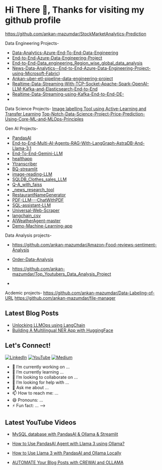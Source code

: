 # Hi There 👋, Thanks for visiting my github profile

https://github.com/ankan-mazumdar/StockMarketAnalytics-Prediction

Data Engineering Projects-
- [Data-Analytics-Azure-End-To-End-Data-Engineering](https://github.com/ankan-mazumdar/Data-Analytics-Azure-End-To-End-Data-Engineering)
- [End-to-End-Azure-Data-Engineering-Project](https://github.com/ankan-mazumdar/End-to-End-Azure-Data-Engineering-Project)
- [End-to-End-Data_engineering_Region_wise_global_data_analysis](https://github.com/ankan-mazumdar/End-to-End-Data_engineering_Region_wise_global_data_analysis)
- [News-Data-Analytics--End-to-End-Azure-Data-Engineering-Project-using-Microsoft-Fabric](https://github.com/ankan-mazumdar/News-Data-Analytics--End-to-End-Azure-Data-Engineering-Project-using-Microsoft-Fabric))
- [Ankan-uber-etl-pipeline-data-engineering-project](https://github.com/ankan-mazumdar/Ankan-uber-etl-pipeline-data-engineering-project)
- [Realtime-Data-Streaming-With-TCP-Socket-Apache-Spark-OpenAI-LLM-Kafka-and-Elasticsearch-End-to-End](https://github.com/ankan-mazumdar/Realtime-Data-Streaming-With-TCP-Socket-Apache-Spark-OpenAI-LLM-Kafka-and-Elasticsearch-End-to-End)
- [Realtime-Data-Streaming-using-Kafka-End-to-End-DE-](https://github.com/ankan-mazumdar/Realtime-Data-Streaming-using-Kafka-End-to-End-DE-)
- 

Data Science Projects-
[Image labelling Tool using Active-Learning and Transfer Learning](https://github.com/ankan-mazumdar/Active-Learning)
[Top-Notch-Data-Science-Project-Price-Prediction-Using-Core-ML-and-MLOps-Principles](https://github.com/ankan-mazumdar/Top-Notch-Data-Science-Project-Price-Prediction-Using-Core-ML-and-MLOps-Principles)

Gen AI Projects-

- [PandasAI](https://github.com/ankan-mazumdar/PandasAI)
- [End-to-End-Multi-AI-Agents-RAG-With-LangGraph-AstraDB-And-Llama-3.1](https://github.com/ankan-mazumdar/End-to-End-Multi-AI-Agents-RAG-With-LangGraph-AstraDB-And-Llama-3.1)
- [End-To-End-Gemini-LLM](https://github.com/ankan-mazumdar/End-To-End-Gemini-LLM)
- [healthapp](https://github.com/ankan-mazumdar/healthapp)
- [Ytranscriber](https://github.com/ankan-mazumdar/Ytranscriber)
- [BQ-streamlit](https://github.com/ankan-mazumdar/BQ-streamlit)
- [image-reading-LLM](https://github.com/ankan-mazumdar/image-reading-LLM)
- [SQLDB_Clothes_sales_LLM](https://github.com/ankan-mazumdar/SQLDB_Clothes_sales_LLM)
- [Q-A_with_faiss](https://github.com/ankan-mazumdar/Q-A_with_faiss)
- [_news_research_tool](https://github.com/ankan-mazumdar/_news_research_tool)
- [RestaurantNameGenerator](https://github.com/ankan-mazumdar/RestaurantNameGenerator)
- [PDF-LLM---ChatWithPDF](https://github.com/ankan-mazumdar/PDF-LLM---ChatWithPDF)
- [SQL-assistant-LLM](https://github.com/ankan-mazumdar/SQL-assistant-LLM)
- [Universal-Web-Scraper](https://github.com/ankan-mazumdar/Universal-Web-Scraper)
- [langchain_csv](https://github.com/ankan-mazumdar/langchain_csv)
- [AIWeatherAgent-master](https://github.com/ankan-mazumdar/AIWeatherAgent-master)
- [Demo-Machine-Learning-app](https://github.com/ankan-mazumdar/Demo-Machine-Learning-app)


Data Analysis projects-
- https://github.com/ankan-mazumdar/Amazon-Food-reviews-sentiment-Analysis
- [Order-Data-Analysis](https://github.com/ankan-mazumdar/Order-Data-Analysis) 
- https://github.com/ankan-mazumdar/Top_Youtubers_Data_Analysis_Project

- 
Acdemic projects-
https://github.com/ankan-mazumdar/Data-Labeling-of-URL
https://github.com/ankan-mazumdar/file-manager




## Latest Blog Posts
- [Unlocking LLMOps using LangChain](https://medium.com/@your_medium/unlocking-llmops-using-langchain)
- [Building A Multilingual NER App with HuggingFace](https://medium.com/@your_medium/building-a-multilingual-ner-app-with-huggingface)

## Let's Connect!

[![LinkedIn](https://img.shields.io/badge/LinkedIn-blue?style=for-the-badge&logo=linkedin&logoColor=white)](https://www.linkedin.com/in/ankanmazumdar/)
[![YouTube](https://img.shields.io/badge/YouTube-red?style=for-the-badge&logo=youtube&logoColor=white)](https://www.youtube.com/channel/UCb2zY5ywTAd4MQDJIEWLHyg)
[![Medium](https://img.shields.io/badge/Medium-black?style=for-the-badge&logo=medium&logoColor=white)](https://medium.com/@ankanmazumdar2016)

- 🔭 I’m currently working on ...
- 🌱 I’m currently learning ...
- 👯 I’m looking to collaborate on ...
- 🤔 I’m looking for help with ...
- 💬 Ask me about ...
- 📫 How to reach me: ...
- 😄 Pronouns: ...
- ⚡ Fun fact: ...
-->
## Latest YouTube Videos
- [MySQL database with PandasAI & Ollama & Streamlit](([https://www.youtube.com/watch?v=your_video)](https://github.com/ankan-mazumdar/News-Data-Analytics--End-to-End-Azure-Data-Engineering-Project-using-Microsoft-Fabric))
  
- [How to Use PandasAI Agent with Llama 3 using Ollama?](https://www.youtube.com/watch?v=your_video)
- [How to Use Llama 3 with PandasAI and Ollama Locally](https://www.youtube.com/watch?v=your_video)
- [AUTOMATE Your Blog Posts with CREWAI and OLLAMA](https://www.youtube.com/watch?v=your_video)
